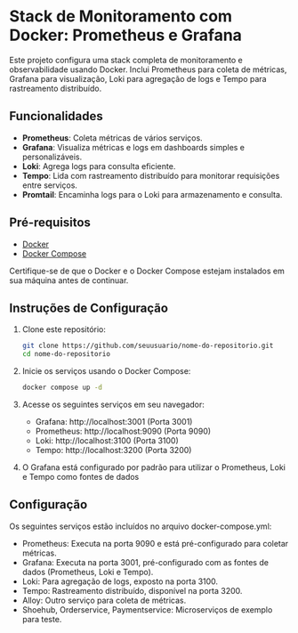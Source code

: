 # Stack de Monitoramento com Docker: Prometheus e Grafana

Este projeto configura uma stack completa de monitoramento e observabilidade usando Docker. Inclui Prometheus para coleta de métricas, Grafana para visualização, Loki para agregação de logs e Tempo para rastreamento distribuído.

## Funcionalidades

- **Prometheus**: Coleta métricas de vários serviços.
- **Grafana**: Visualiza métricas e logs em dashboards simples e personalizáveis.
- **Loki**: Agrega logs para consulta eficiente.
- **Tempo**: Lida com rastreamento distribuído para monitorar requisições entre serviços.
- **Promtail**: Encaminha logs para o Loki para armazenamento e consulta.

## Pré-requisitos

- [Docker](https://www.docker.com/)
- [Docker Compose](https://docs.docker.com/compose/)

Certifique-se de que o Docker e o Docker Compose estejam instalados em sua máquina antes de continuar.

## Instruções de Configuração

1. Clone este repositório:

   ```bash
   git clone https://github.com/seuusuario/nome-do-repositorio.git
   cd nome-do-repositorio

   
2. Inicie os serviços usando o Docker Compose:  
    ```bash
    docker compose up -d
    
3. Acesse os seguintes serviços em seu navegador:
   * Grafana: http://localhost:3001 (Porta 3001)
   * Prometheus: http://localhost:9090 (Porta 9090)
   * Loki: http://localhost:3100 (Porta 3100)
   * Tempo: http://localhost:3200 (Porta 3200)

4. O Grafana está configurado por padrão para utilizar o Prometheus, Loki e Tempo como fontes de dados

## Configuração
Os seguintes serviços estão incluídos no arquivo docker-compose.yml:

* Prometheus: Executa na porta 9090 e está pré-configurado para coletar métricas.
* Grafana: Executa na porta 3001, pré-configurado com as fontes de dados (Prometheus, Loki e Tempo).
* Loki: Para agregação de logs, exposto na porta 3100.
* Tempo: Rastreamento distribuído, disponível na porta 3200.
* Alloy: Outro serviço para coleta de métricas.
* Shoehub, Orderservice, Paymentservice: Microserviços de exemplo para teste.

  
